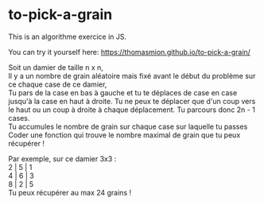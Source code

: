 # to-pick-a-grain
This is an algorithme exercice in JS.

You can try it yourself here: https://thomasmion.github.io/to-pick-a-grain/

Soit un damier de taille n x n,  
Il y a un nombre de grain aléatoire mais fixé avant le début du problème sur ce chaque case de ce damier,  
Tu pars de la case en bas à gauche et tu te déplaces de case en case jusqu'à la case en haut à droite. Tu ne peux te déplacer que d'un coup vers le haut ou un coup à droite à chaque déplacement. Tu parcours donc 2n - 1 cases.  
Tu accumules le nombre de grain sur chaque case sur laquelle tu passes  
Coder une fonction qui trouve le nombre maximal de grain que tu peux récupérer !  

Par exemple, sur ce damier 3x3 :  
2 | 5 | 1  
4 | 6 | 3  
8 | 2 | 5  
Tu peux récupérer au max 24 grains !

